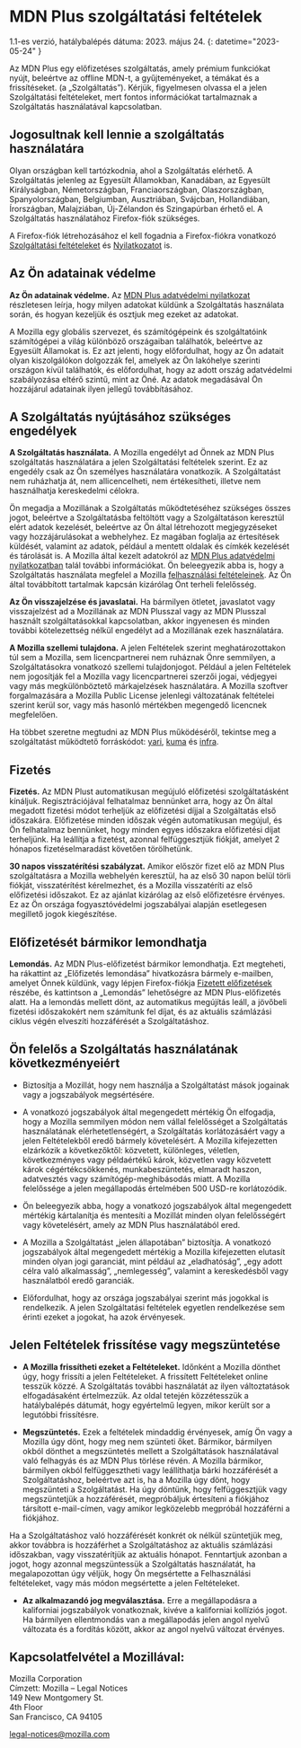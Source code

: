 ﻿# MDN Plus szolgáltatási feltételek

1.1-es verzió, hatálybalépés dátuma: 2023. május 24.
{: datetime="2023-05-24" }

Az MDN Plus egy előfizetéses szolgáltatás, amely prémium funkciókat nyújt, beleértve az offline MDN-t, a gyűjteményeket, a témákat és a frissítéseket. (a „Szolgáltatás”). Kérjük, figyelmesen olvassa el a jelen Szolgáltatási feltételeket, mert fontos információkat tartalmaznak a Szolgáltatás használatával kapcsolatban.

## Jogosultnak kell lennie a szolgáltatás használatára

Olyan országban kell tartózkodnia, ahol a Szolgáltatás elérhető. A Szolgáltatás jelenleg az Egyesült Államokban, Kanadában, az Egyesült Királyságban, Németországban, Franciaországban, Olaszországban, Spanyolországban, Belgiumban, Ausztriában, Svájcban, Hollandiában, Írországban, Malajziában, Új-Zélandon és Szingapúrban érhető el. A Szolgáltatás használatához Firefox-fiók szükséges.

A Firefox-fiók létrehozásához el kell fogadnia a Firefox-fiókra vonatkozó [Szolgáltatási feltételeket](https://www.mozilla.org/about/legal/terms/services/) és [Nyilatkozatot](https://www.mozilla.org/privacy/firefox/) is.

## Az Ön adatainak védelme

__Az Ön adatainak védelme.__ Az [MDN Plus adatvédelmi nyilatkozat](https://www.mozilla.org/privacy/mdn-plus/) részletesen leírja, hogy milyen adatokat küldünk a Szolgáltatás használata során, és hogyan kezeljük és osztjuk meg ezeket az adatokat.

A Mozilla egy globális szervezet, és számítógépeink és szolgáltatóink számítógépei a világ különböző országaiban találhatók, beleértve az Egyesült Államokat is. Ez azt jelenti, hogy előfordulhat, hogy az Ön adatait olyan kiszolgálókon dolgozzák fel, amelyek az Ön lakóhelye szerinti országon kívül találhatók, és előfordulhat, hogy az adott ország adatvédelmi szabályozása eltérő szintű, mint az Öné. Az adatok megadásával Ön hozzájárul adatainak ilyen jellegű továbbításához.

## A Szolgáltatás nyújtásához szükséges engedélyek

__A Szolgáltatás használata.__ A Mozilla engedélyt ad Önnek az MDN Plus szolgáltatás használatára a jelen Szolgáltatási feltételek szerint. Ez az engedély csak az Ön személyes használatára vonatkozik. A Szolgáltatást nem ruházhatja át, nem allicencelheti, nem értékesítheti, illetve nem használhatja kereskedelmi célokra.

Ön megadja a Mozillának a Szolgáltatás működtetéséhez szükséges összes jogot, beleértve a Szolgáltatásba feltöltött vagy a Szolgáltatáson keresztül elért adatok kezelését, beleértve az Ön által létrehozott megjegyzéseket vagy hozzájárulásokat a webhelyhez. Ez magában foglalja az értesítések küldését, valamint az adatok, például a mentett oldalak és címkék kezelését és tárolását is. A Mozilla által kezelt adatokról az [MDN Plus adatvédelmi nyilatkozatban](https://www.mozilla.org/privacy/mdn-plus/) talál további információkat.
Ön beleegyezik abba is, hogy a Szolgáltatás használata megfelel a Mozilla [felhasználási feltételeinek](https://www.mozilla.org/about/legal/acceptable-use/). Az Ön által továbbított tartalmak kapcsán kizárólag Önt terheli felelősség.

__Az Ön visszajelzése és javaslatai.__ Ha bármilyen ötletet, javaslatot vagy visszajelzést ad a Mozillának az MDN Plusszal vagy az MDN Plusszal használt szolgáltatásokkal kapcsolatban, akkor ingyenesen és minden további kötelezettség nélkül engedélyt ad a Mozillának ezek használatára.

__A Mozilla szellemi tulajdona.__ A jelen Feltételek szerint meghatározottakon túl sem a Mozilla, sem licencpartnerei nem ruháznak Önre semmilyen, a Szolgáltatásokra vonatkozó szellemi tulajdonjogot. Például a jelen Feltételek nem jogosítják fel a Mozilla vagy licencpartnerei szerzői jogai, védjegyei vagy más megkülönböztető márkajelzések használatára. A Mozilla szoftver forgalmazására a Mozilla Public License jelenlegi változatának feltételei szerint kerül sor, vagy más hasonló mértékben megengedő licencnek megfelelően.

Ha többet szeretne megtudni az MDN Plus működéséről, tekintse meg a szolgáltatást működtető forráskódot: [yari](https://github.com/mdn/yari), [kuma](https://github.com/mdn/kuma) és [infra](https://github.com/mdn/infra).

## Fizetés

__Fizetés.__ Az MDN Plust automatikusan megújuló előfizetési szolgáltatásként kínáljuk. Regisztrációjával felhatalmaz bennünket arra, hogy az Ön által megadott fizetési módot terheljük az előfizetési díjjal a Szolgáltatás első időszakára. Előfizetése minden időszak végén automatikusan megújul, és Ön felhatalmaz bennünket, hogy minden egyes időszakra előfizetési díjat terheljünk. Ha leállítja a fizetést, azonnal felfüggesztjük fiókját, amelyet 2 hónapos fizetéselmaradást követően törölhetünk.

__30 napos visszatérítési szabályzat.__ Amikor először fizet elő az MDN Plus szolgáltatásra a Mozilla webhelyén keresztül, ha az első 30 napon belül törli fiókját, visszatérítést kérelmezhet, és a Mozilla visszatéríti az első előfizetési időszakot. Ez az ajánlat kizárólag az első előfizetésre érvényes. Ez az Ön országa fogyasztóvédelmi jogszabályai alapján esetlegesen megillető jogok kiegészítése.

## Előfizetését bármikor lemondhatja

__Lemondás.__ Az MDN Plus-előfizetést bármikor lemondhatja. Ezt megteheti, ha rákattint az „Előfizetés lemondása” hivatkozásra bármely e-mailben, amelyet Önnek küldünk, vagy lépjen Firefox-fiókja [Fizetett előfizetések](https://subscriptions.firefox.com) részébe, és kattintson a „Lemondás” lehetőségre az MDN Plus-előfizetés alatt. Ha a lemondás mellett dönt, az automatikus megújítás leáll, a jövőbeli fizetési időszakokért nem számítunk fel díjat, és az aktuális számlázási ciklus végén elveszíti hozzáférését a Szolgáltatáshoz.

## Ön felelős a Szolgáltatás használatának következményeiért

* Biztosítja a Mozillát, hogy nem használja a Szolgáltatást mások jogainak vagy a jogszabályok megsértésére.

* A vonatkozó jogszabályok által megengedett mértékig Ön elfogadja, hogy a Mozilla semmilyen módon nem vállal felelősséget a Szolgáltatás használatának elérhetetlenségért, a Szolgáltatás korlátozásáért vagy a jelen Feltételekből eredő bármely követelésért. A Mozilla kifejezetten elzárkózik a következőktől: közvetett, különleges, véletlen, következményes vagy példaértékű károk, közvetlen vagy közvetett károk cégértékcsökkenés, munkabeszüntetés, elmaradt haszon, adatvesztés vagy számítógép-meghibásodás miatt. A Mozilla felelőssége a jelen megállapodás értelmében 500 USD-re korlátozódik.

* Ön beleegyezik abba, hogy a vonatkozó jogszabályok által megengedett mértékig kártalanítja és mentesíti a Mozillát minden olyan felelősségért vagy követelésért, amely az MDN Plus használatából ered.

* A Mozilla a Szolgáltatást „jelen állapotában” biztosítja. A vonatkozó jogszabályok által megengedett mértékig a Mozilla kifejezetten elutasít minden olyan jogi garanciát, mint például az „eladhatóság”, „egy adott célra való alkalmasság”, „nemlegesség”, valamint a kereskedésből vagy használatból eredő garanciák.

* Előfordulhat, hogy az országa jogszabályai szerint más jogokkal is rendelkezik. A jelen Szolgáltatási feltételek egyetlen rendelkezése sem érinti ezeket a jogokat, ha azok érvényesek.

## Jelen Feltételek frissítése vagy megszüntetése

* __A Mozilla frissítheti ezeket a Feltételeket.__ Időnként a Mozilla dönthet úgy, hogy frissíti a jelen Feltételeket. A frissített Feltételeket online tesszük közzé. A Szolgáltatás további használatát az ilyen változtatások elfogadásaként értelmezzük. Az oldal tetején közzétesszük a hatálybalépés dátumát, hogy egyértelmű legyen, mikor került sor a legutóbbi frissítésre.

* __Megszüntetés.__ Ezek a feltételek mindaddig érvényesek, amíg Ön vagy a Mozilla úgy dönt, hogy meg nem szünteti őket. Bármikor, bármilyen okból dönthet a megszüntetés mellett a Szolgáltatások használatával való felhagyás és az MDN Plus törlése révén. A Mozilla bármikor, bármilyen okból felfüggesztheti vagy leállíthatja bárki hozzáférését a Szolgáltatáshoz, beleértve azt is, ha a Mozilla úgy dönt, hogy megszünteti a Szolgáltatást. Ha úgy döntünk, hogy felfüggesztjük vagy megszüntetjük a hozzáférését, megpróbáljuk értesíteni a fiókjához társított e-mail-címen, vagy amikor legközelebb megpróbál hozzáférni a fiókjához.

Ha a Szolgáltatáshoz való hozzáférését konkrét ok nélkül szüntetjük meg, akkor továbbra is hozzáférhet a Szolgáltatáshoz az aktuális számlázási időszakban, vagy visszatérítjük az aktuális hónapot. Fenntartjuk azonban a jogot, hogy azonnal megszüntessük a Szolgáltatás használatát, ha megalapozottan úgy véljük, hogy Ön megsértette a Felhasználási feltételeket, vagy más módon megsértette a jelen Feltételeket.

* __Az alkalmazandó jog megválasztása.__ Erre a megállapodásra a kaliforniai jogszabályok vonatkoznak, kivéve a kaliforniai kollíziós jogot. Ha bármilyen ellentmondás van a megállapodás jelen angol nyelvű változata és a fordítás között, akkor az angol nyelvű változat érvényes.

## Kapcsolatfelvétel a Mozillával:

Mozilla Corporation  
Címzett: Mozilla – Legal Notices  
149 New Montgomery St.  
4th Floor  
San Francisco, CA 94105  

legal-notices@mozilla.com
